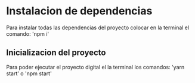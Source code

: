 
# Instalacion de dependencias
Para instalar todas las dependencias del proyecto colocar en la terminal el comando: 'npm i'

## Inicializacion del proyecto
Para poder ejecutar el proyecto digital el la terminal los comandos: 'yarn start' o 'npm start'
